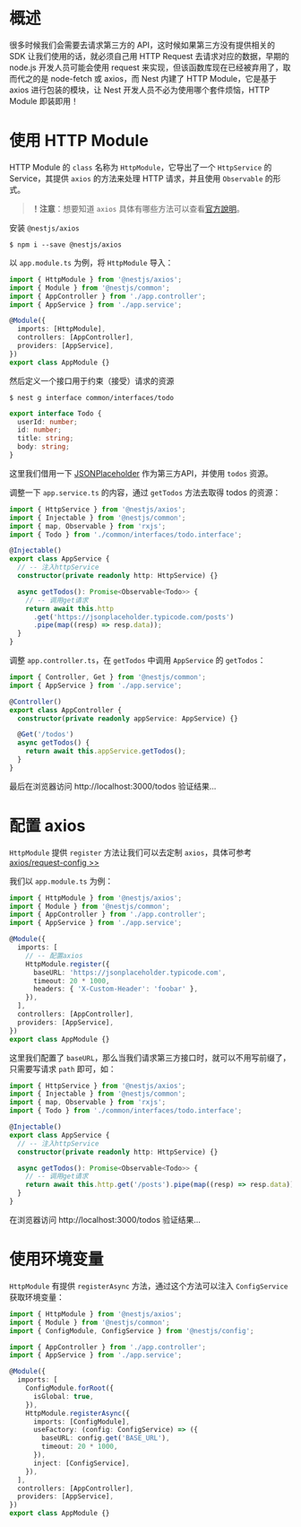 # 概述

很多时候我们会需要去请求第三方的 API，这时候如果第三方没有提供相关的 SDK 让我们使用的话，就必须自己用 HTTP Request 去请求对应的数据，早期的 node.js 开发人员可能会使用 request 来实现，但该函数库现在已经被弃用了，取而代之的是 node-fetch 或 axios，而 Nest 内建了 HTTP Module，它是基于 axios 进行包装的模块，让 Nest 开发人员不必为使用哪个套件烦恼，HTTP Module 即装即用！

# 使用 HTTP Module

HTTP Module 的 `class` 名称为 `HttpModule`，它导出了一个 `HttpService` 的 Service，其提供 `axios` 的方法来处理 HTTP 请求，并且使用 `Observable` 的形式。

> **！注意**：想要知道 `axios` 具体有哪些方法可以查看[官方說明](https://github.com/axios/axios#instance-methods)。

安装 `@nestjs/axios`

```shell
$ npm i --save @nestjs/axios
```

以 `app.module.ts` 为例，将 `HttpModule` 导入：

```typescript
import { HttpModule } from '@nestjs/axios';
import { Module } from '@nestjs/common';
import { AppController } from './app.controller';
import { AppService } from './app.service';

@Module({
  imports: [HttpModule],
  controllers: [AppController],
  providers: [AppService],
})
export class AppModule {}
```

然后定义一个接口用于约束（接受）请求的资源

```shell
$ nest g interface common/interfaces/todo
```

```typescript
export interface Todo {
  userId: number;
  id: number;
  title: string;
  body: string;
}
```

这里我们借用一下 [JSONPlaceholder](http://jsonplaceholder.typicode.com/) 作为第三方API，并使用 `todos` 资源。

调整一下 `app.service.ts` 的内容，通过 `getTodos` 方法去取得 todos 的资源：

```typescript
import { HttpService } from '@nestjs/axios';
import { Injectable } from '@nestjs/common';
import { map, Observable } from 'rxjs';
import { Todo } from './common/interfaces/todo.interface';

@Injectable()
export class AppService {
  // -- 注入httpService
  constructor(private readonly http: HttpService) {}

  async getTodos(): Promise<Observable<Todo>> {
    // -- 调用get请求
    return await this.http
      .get('https://jsonplaceholder.typicode.com/posts')
      .pipe(map((resp) => resp.data));
  }
}
```

调整 `app.controller.ts`，在 `getTodos` 中调用 `AppService` 的 `getTodos`：

```typescript
import { Controller, Get } from '@nestjs/common';
import { AppService } from './app.service';

@Controller()
export class AppController {
  constructor(private readonly appService: AppService) {}

  @Get('/todos')
  async getTodos() {
    return await this.appService.getTodos();
  }
}

```

最后在浏览器访问 http://localhost:3000/todos 验证结果...

# 配置 axios

`HttpModule` 提供 `register` 方法让我们可以去定制 `axios`，具体可参考 [axios/request-config >>](https://github.com/axios/axios#request-config[)

我们以 `app.module.ts` 为例：

```typescript
import { HttpModule } from '@nestjs/axios';
import { Module } from '@nestjs/common';
import { AppController } from './app.controller';
import { AppService } from './app.service';

@Module({
  imports: [
    // -- 配置axios
    HttpModule.register({
      baseURL: 'https://jsonplaceholder.typicode.com',
      timeout: 20 * 1000,
      headers: { 'X-Custom-Header': 'foobar' },
    }),
  ],
  controllers: [AppController],
  providers: [AppService],
})
export class AppModule {}
```

这里我们配置了 `baseURL`，那么当我们请求第三方接口时，就可以不用写前缀了，只需要写请求 `path` 即可，如：

```typescript
import { HttpService } from '@nestjs/axios';
import { Injectable } from '@nestjs/common';
import { map, Observable } from 'rxjs';
import { Todo } from './common/interfaces/todo.interface';

@Injectable()
export class AppService {
  // -- 注入httpService
  constructor(private readonly http: HttpService) {}

  async getTodos(): Promise<Observable<Todo>> {
    // -- 调用get请求
    return await this.http.get('/posts').pipe(map((resp) => resp.data));
  }
}
```

在浏览器访问 http://localhost:3000/todos 验证结果...

# 使用环境变量

`HttpModule` 有提供 `registerAsync` 方法，通过这个方法可以注入 `ConfigService` 获取环境变量：

```typescript
import { HttpModule } from '@nestjs/axios';
import { Module } from '@nestjs/common';
import { ConfigModule, ConfigService } from '@nestjs/config';

import { AppController } from './app.controller';
import { AppService } from './app.service';

@Module({
  imports: [
    ConfigModule.forRoot({
      isGlobal: true,
    }),
    HttpModule.registerAsync({
      imports: [ConfigModule],
      useFactory: (config: ConfigService) => ({
        baseURL: config.get('BASE_URL'),
        timeout: 20 * 1000,
      }),
      inject: [ConfigService],
    }),
  ],
  controllers: [AppController],
  providers: [AppService],
})
export class AppModule {}
```

